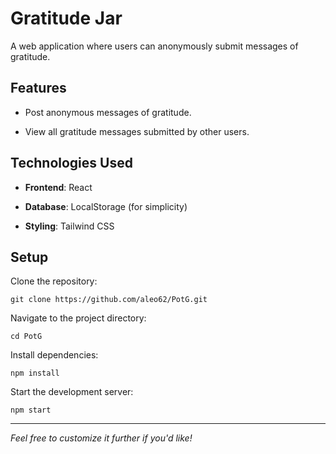 # Gratitude Jar

A web application where users can anonymously submit messages of gratitude.

## Features
- Post anonymous messages of gratitude.

- View all gratitude messages submitted by other users.

## Technologies Used
- **Frontend**: React

- **Database**: LocalStorage (for simplicity)

- **Styling**: Tailwind CSS

## Setup
Clone the repository:

```console
git clone https://github.com/aleo62/PotG.git
```

Navigate to the project directory:

```console
cd PotG
```

Install dependencies:

```console
npm install
```

Start the development server:

```console
npm start
```
-----
*Feel free to customize it further if you'd like!*
